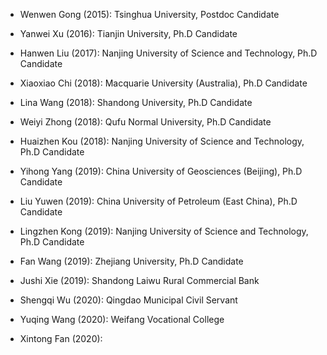 - Wenwen Gong (2015): Tsinghua University, Postdoc Candidate
- Yanwei Xu (2016): Tianjin University, Ph.D Candidate
- Hanwen Liu (2017): Nanjing University of Science and Technology, Ph.D Candidate
- Xiaoxiao Chi (2018): Macquarie University (Australia), Ph.D Candidate
- Lina  Wang (2018): Shandong University, Ph.D Candidate

- Weiyi Zhong (2018): Qufu Normal University, Ph.D Candidate

- Huaizhen Kou (2018): Nanjing University of Science and Technology, Ph.D Candidate

- Yihong Yang (2019): China University of Geosciences (Beijing), Ph.D Candidate

- Liu Yuwen (2019): China University of Petroleum (East China), Ph.D Candidate

- Lingzhen Kong  (2019): Nanjing University of Science and Technology, Ph.D Candidate

- Fan Wang (2019): Zhejiang University, Ph.D Candidate

- Jushi Xie (2019): Shandong Laiwu Rural Commercial Bank

- Shengqi Wu (2020): Qingdao Municipal Civil Servant

- Yuqing Wang (2020): Weifang Vocational College

- Xintong Fan (2020): 